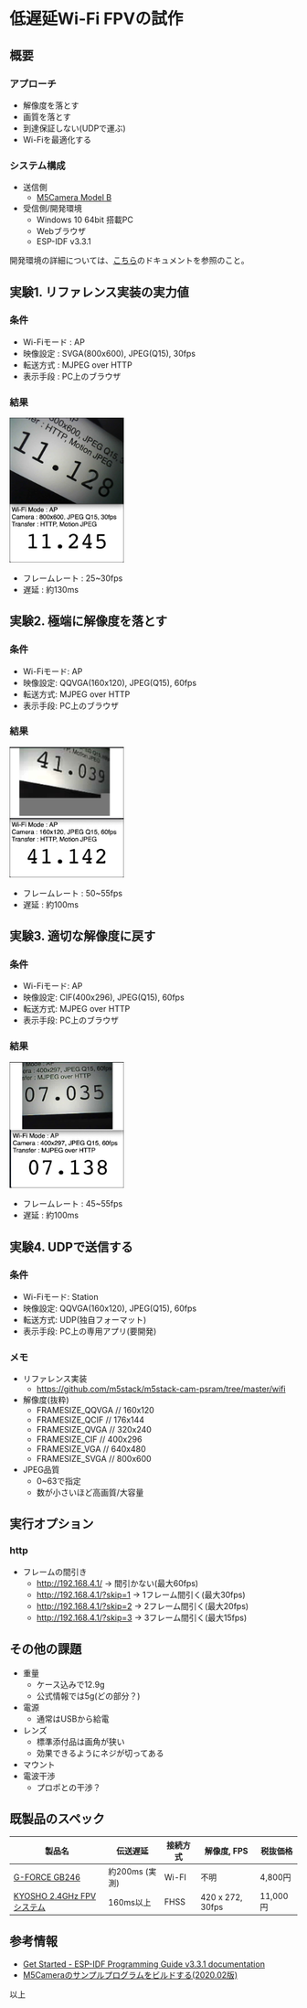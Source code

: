 # 低遅延Wi-Fi FPVの試作

## 概要

### アプローチ

- 解像度を落とす
- 画質を落とす
- 到達保証しない(UDPで運ぶ)
- Wi-Fiを最適化する

### システム構成

- 送信側
  - [M5Camera Model B](https://docs.m5stack.com/#/ja/unit/m5camera)
- 受信側/開発環境
  - Windows 10 64bit 搭載PC
  - Webブラウザ
  - ESP-IDF v3.3.1

開発環境の詳細については、[こちら](DEVELOP.md)のドキュメントを参照のこと。

## 実験1. リファレンス実装の実力値

### 条件

- Wi-Fiモード : AP
- 映像設定 : SVGA(800x600), JPEG(Q15), 30fps
- 転送方式 : MJPEG over HTTP
- 表示手段 : PC上のブラウザ

### 結果

<a href="docs/exp01.mp4?raw=true"><img src="docs/exp01.jpg" width="200"></a>
- フレームレート : 25~30fps
- 遅延 : 約130ms

## 実験2. 極端に解像度を落とす

### 条件

- Wi-Fiモード: AP
- 映像設定: QQVGA(160x120), JPEG(Q15), 60fps
- 転送方式: MJPEG over HTTP
- 表示手段: PC上のブラウザ

### 結果

<a href="docs/exp02.mp4?raw=true"><img src="docs/exp02.jpg" width="200"></a>
- フレームレート : 50~55fps
- 遅延 : 約100ms

## 実験3. 適切な解像度に戻す

### 条件

- Wi-Fiモード: AP
- 映像設定: CIF(400x296), JPEG(Q15), 60fps
- 転送方式: MJPEG over HTTP
- 表示手段: PC上のブラウザ

### 結果

<a href="docs/exp03.mp4?raw=true"><img src="docs/exp03.jpg" width="200"></a>
- フレームレート : 45~55fps
- 遅延 : 約100ms

## 実験4. UDPで送信する

### 条件

- Wi-Fiモード: Station
- 映像設定: QQVGA(160x120), JPEG(Q15), 60fps
- 転送方式: UDP(独自フォーマット)
- 表示手段: PC上の専用アプリ(要開発)

### メモ

- リファレンス実装
    - https://github.com/m5stack/m5stack-cam-psram/tree/master/wifi
- 解像度(抜粋)
    - FRAMESIZE_QQVGA // 160x120
    - FRAMESIZE_QCIF // 176x144
    - FRAMESIZE_QVGA // 320x240
    - FRAMESIZE_CIF // 400x296
    - FRAMESIZE_VGA // 640x480
    - FRAMESIZE_SVGA // 800x600
- JPEG品質
    - 0~63で指定
    - 数が小さいほど高画質/大容量

## 実行オプション

### http

- フレームの間引き
    - http://192.168.4.1/ -> 間引かない(最大60fps)
    - http://192.168.4.1/?skip=1 -> 1フレーム間引く(最大30fps)
    - http://192.168.4.1/?skip=2 -> 2フレーム間引く(最大20fps)
    - http://192.168.4.1/?skip=3 -> 3フレーム間引く(最大15fps)

## その他の課題

- 重量
    - ケース込みで12.9g
    - 公式情報では5g(どの部分？)
- 電源
    - 通常はUSBから給電
- レンズ
    - 標準添付品は画角が狭い
    - 効果できるようにネジが切ってある
- マウント
- 電波干渉
    - プロポとの干渉？

## 既製品のスペック

| 製品名                                                       | 伝送遅延       | 接続方式 | 解像度, FPS      | 税抜価格 |
| ------------------------------------------------------------ | -------------- | -------- | ---------------- | -------- |
| [G-FORCE GB246](http://www.gforce-hobby.jp/products/GB390-b.html) | 約200ms (実測) | Wi-FI    | 不明             | 4,800円  |
| [KYOSHO 2.4GHz FPVシステム](https://rc.kyosho.com/ja/82724.html) | 160ms以上      | FHSS     | 420 x 272, 30fps | 11,000円 |

## 参考情報

- [Get Started - ESP-IDF Programming Guide v3.3.1 documentation](https://docs.espressif.com/projects/esp-idf/en/v3.3.1/get-started/windows-setup.html)
- [M5Cameraのサンプルプログラムをビルドする(2020.02版)](https://qiita.com/lutecia16v/items/e76129ea3c4160f270f2)

以上

